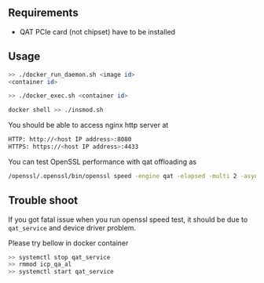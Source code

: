 ## Requirements
- QAT PCIe card (not chipset) have to be installed

## Usage

``` sh
>> ./docker_run_daemon.sh <image id>
<container id>

>> ./docker_exec.sh <container id>

docker shell >> ./insmod.sh
```

You should be able to access nginx http server at
``` sh
HTTP: http://<host IP address>:8080
HTTPS: https://<host IP address>:4433
```


You can test OpenSSL performance with qat offloading as
``` sh
/openssl/.openssl/bin/openssl speed -engine qat -elapsed -multi 2 -async_jobs 72 rsa2048
```


## Trouble shoot
If you got fatal issue when you run openssl speed test, it should be due to `qat_service` and device driver problem.

Please try bellow in docker container
``` sh
>> systemctl stop qat_service
>> rmmod icp_qa_al
>> systemctl start qat_service
```
